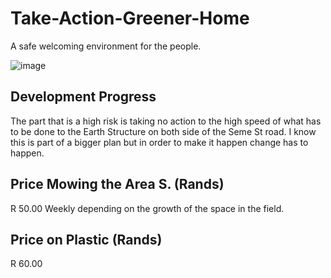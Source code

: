# Take-Action-Greener-Home
A safe welcoming environment for the people. 

![image](https://user-images.githubusercontent.com/87011258/153176019-d7c812a6-44e7-45ca-990e-7937278f0362.png)

## Development Progress 
The part that is a high risk is taking no action to the high speed of what has to be done to the Earth Structure on both side of the 
Seme St road. I know this is part of a bigger plan but in order to make it happen change has to happen. 


## Price Mowing the Area S. (Rands)
R 50.00 Weekly depending on the growth of the space in the field. 

## Price on Plastic  (Rands)
R 60.00 

## 
